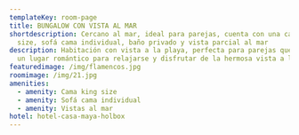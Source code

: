 ```yaml
---
templateKey: room-page
title: BUNGALOW CON VISTA AL MAR
shortdescription: Cercano al mar, ideal para parejas, cuenta con una cama king
  size, sofá cama individual, baño privado y vista parcial al mar
description: Habitación con vista a la playa, perfecta para parejas que buscan
  un lugar romántico para relajarse y disfrutar de la hermosa vista a la playa.
featuredimage: /img/flamencos.jpg
roomimage: /img/21.jpg
amenities:
  - amenity: Cama king size
  - amenity: Sofá cama individual
  - amenity: Vistas al mar
hotel: hotel-casa-maya-holbox
---
```

